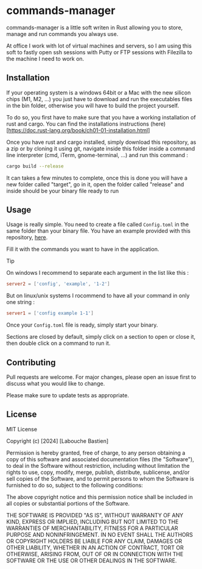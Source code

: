 # commands-manager

commands-manager is a little soft writen in Rust allowing you to store, manage and run commands you always use.

At office I work with lot of virtual machines and servers, so I am using this soft to fastly open ssh sessions with Putty or FTP sessions with Filezilla to the machine I need to work on.

## Installation

If your operating system is a windows 64bit or a Mac with the new silicon chips (M1, M2, ...) you just have to download and run the executables files in the bin folder, otherwise you will have to build the project yourself.

To do so, you first have to make sure that you have a working installation of rust and cargo. You can find the installations instructions (here)[https://doc.rust-lang.org/book/ch01-01-installation.html]

Once you have rust and cargo installed, simply download this repository, as a zip or by cloning it using git, navigate inside this folder inside a command line interpreter (cmd, iTerm, gnome-terminal, ...) and run this command :

```bash
cargo build --release
```

It can takes a few minutes to complete, once this is done you will have a new folder called "target", go in it, open the folder called "release" and inside should be your binary file ready to run

## Usage

Usage is really simple. You need to create a file called `Config.toml` in the same folder than your binary file.
You have an example provided with this repository, [here](https://github.com/BastienLBCH/commands-manager/blob/master/Config.toml).

Fill it with the commands you want to have in the application.

> [!TIP]
> On windows I recommend to separate each argument in the list like this :
> ```toml
>server2 = ['config', 'example', '1-2']
> ```
>
> But on linux/unix systems I rocommend to have all your command in only one string :
> ```toml
>server1 = ['config example 1-1']
>```

Once your `Config.toml` file is ready, simply start your binary.

Sections are closed by default, simply click on a section to open or close it, then double click on a command to run it.


## Contributing

Pull requests are welcome. For major changes, please open an issue first
to discuss what you would like to change.

Please make sure to update tests as appropriate.

## License

MIT License

Copyright (c) [2024] [Labouche Bastien]

Permission is hereby granted, free of charge, to any person obtaining a copy
of this software and associated documentation files (the "Software"), to deal
in the Software without restriction, including without limitation the rights
to use, copy, modify, merge, publish, distribute, sublicense, and/or sell
copies of the Software, and to permit persons to whom the Software is
furnished to do so, subject to the following conditions:

The above copyright notice and this permission notice shall be included in all
copies or substantial portions of the Software.

THE SOFTWARE IS PROVIDED "AS IS", WITHOUT WARRANTY OF ANY KIND, EXPRESS OR
IMPLIED, INCLUDING BUT NOT LIMITED TO THE WARRANTIES OF MERCHANTABILITY,
FITNESS FOR A PARTICULAR PURPOSE AND NONINFRINGEMENT. IN NO EVENT SHALL THE
AUTHORS OR COPYRIGHT HOLDERS BE LIABLE FOR ANY CLAIM, DAMAGES OR OTHER
LIABILITY, WHETHER IN AN ACTION OF CONTRACT, TORT OR OTHERWISE, ARISING FROM,
OUT OF OR IN CONNECTION WITH THE SOFTWARE OR THE USE OR OTHER DEALINGS IN THE
SOFTWARE.
